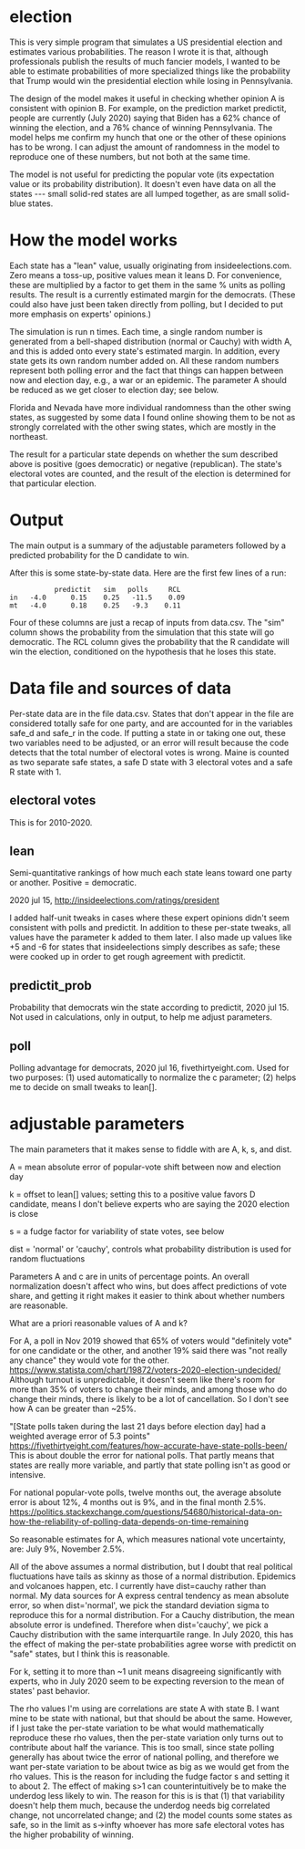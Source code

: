 election
========

This is very simple program that simulates a US presidential election
and estimates various probabilities. The reason I wrote it is that,
although professionals publish the results of much fancier models, I
wanted to be able to estimate probabilities of more specialized things
like the probability that Trump would win the presidential election
while losing in Pennsylvania.

The design of the model makes it useful in checking whether opinion A
is consistent with opinion B. For example, on the prediction market
predictit, people are currently (July 2020) saying that Biden has a 62% chance
of winning the election, and a 76% chance of winning Pennsylvania.
The model helps me confirm my hunch that one or the other of these
opinions has to be wrong. I can adjust the amount of randomness in the
model to reproduce one of these numbers, but not both at the same time.

The model is not useful for predicting the popular vote (its expectation
value or its probability distribution). It doesn't even have data on
all the states --- small solid-red states are all lumped together, as are
small solid-blue states.

How the model works
===================

Each state has a "lean" value, usually originating from insideelections.com. Zero means
a toss-up, positive values mean it leans D. For convenience, these are multiplied by a factor to get
them in the same % units as polling results. The result is a currently estimated margin for the democrats.
(These could also have just been taken directly from polling, but I decided to put more emphasis on
experts' opinions.)

The simulation is run n times. Each time, a single random number is
generated from a bell-shaped distribution (normal or Cauchy) with
width A, and this is added onto every state's estimated margin. In
addition, every state gets its own random number added on. All these
random numbers represent both polling error and the fact that things
can happen between now and election day, e.g., a war or an epidemic.
The parameter A should be reduced as we get closer to election day;
see below.

Florida and Nevada have more individual randomness than the other swing states, as suggested
by some data I found online showing them to be not as strongly correlated with
the other swing states, which are mostly in the northeast.

The result for a particular state depends on whether the sum described above is positive (goes democratic)
or negative (republican). The state's electoral votes are counted, and the result of the election
is determined for that particular election.

Output
======
The main output is a summary of the adjustable parameters followed by
a predicted probability for the D candidate to win.

After this is some state-by-state data. Here are the first few lines of a run:

               predictit   sim   polls     RCL
    in   -4.0      0.15    0.25   -11.5    0.09
    mt   -4.0      0.18    0.25   -9.3    0.11

Four of these columns are just a recap of inputs from data.csv.
The "sim" column shows the probability from the simulation that
this state will go democratic. The RCL column gives the probability
that the R candidate will win the election, conditioned on the hypothesis
that he loses this state.

Data file and sources of data
=============================

Per-state data are in the file data.csv. States that don't appear in the file are
considered totally safe for one party, and are accounted for in the variables
safe_d and safe_r in the code. If putting a state in or taking one out, these
two variables need to be adjusted, or an error will result because the code detects
that the total number of electoral votes is wrong. Maine is counted as two separate
safe states, a safe D state with 3 electoral votes and a safe R state with 1.

electoral votes
---------------

This is for 2010-2020.

lean
----

Semi-quantitative rankings of how much each state leans toward one party or another.
Positive = democratic.

2020 jul 15, http://insideelections.com/ratings/president

I added half-unit tweaks in cases where these expert opinions didn't seem consistent with polls and predictit.
In addition to these per-state tweaks, all values have the parameter k added to them later. I also made up
values like +5 and -6 for states that insideelections simply describes as safe; these were cooked up in
order to get rough agreement with predictit.

predictit_prob
--------------

Probability that democrats win the state according to
predictit, 2020 jul 15.
Not used in calculations, only in output, to help me adjust parameters.

poll
----

Polling advantage for democrats, 2020 jul 16, fivethirtyeight.com.
Used for two purposes: (1) used automatically to normalize the c parameter;
(2) helps me to decide on small tweaks to lean[].

adjustable parameters
=====================

The main parameters that it makes sense to fiddle with are A, k, s, and dist.

A = mean absolute error of popular-vote shift between now and election day

k = offset to lean[] values; setting this to a positive value favors D candidate, means I don't believe experts who are saying the 2020 election is close

s = a fudge factor for variability of state votes, see below

dist = 'normal' or 'cauchy', controls what probability distribution is used for random fluctuations

Parameters A and c are in units of percentage points. An overall normalization doesn't affect who wins, but
does affect predictions of vote share, and getting it right makes it easier to think about whether numbers are reasonable.

What are a priori reasonable values of A and k?

For A, a poll in Nov 2019 showed that 65% of voters would "definitely vote" for one candidate or the other, and another
19% said there was "not really any chance" they would vote for the other. 
      https://www.statista.com/chart/19872/voters-2020-election-undecided/
Although turnout is unpredictable, it doesn't seem like there's room for more than 35% of voters to change
their minds, and among those who do change their minds, there is likely to be a lot of cancellation. So I don't see how
A can be greater than ~25%.

"[State polls taken during the last 21 days before election day] had a weighted average error of 5.3 points"
https://fivethirtyeight.com/features/how-accurate-have-state-polls-been/
This is about double the error for national polls. That partly means that states are really more variable, and
partly that state polling isn't as good or intensive.

For national popular-vote polls, twelve months out, the average absolute error is about 12%, 4 months out is 9%,
and in the final month 2.5%.
https://politics.stackexchange.com/questions/54680/historical-data-on-how-the-reliability-of-polling-data-depends-on-time-remaining

So reasonable estimates for A, which measures national vote uncertainty, are: July 9%, November 2.5%.

All of the above assumes a normal distribution, but I doubt that real political fluctuations have tails as skinny as
those of a normal distribution. Epidemics and volcanoes happen, etc. I currently have dist=cauchy rather than normal.
My data sources for A express central tendency as mean absolute error, so when dist='normal', we pick the standard
deviation sigma to reproduce this for a normal distribution. For a Cauchy distribution, the mean absolute error is
undefined. Therefore when dist='cauchy', we pick a Cauchy distribution with the same interquartile range. In July 2020,
this has the effect of making the per-state probabilities agree worse with predictit on "safe" states, but I think this is reasonable.

For k, setting it to more than ~1 unit means disagreeing significantly with experts, who in July 2020 seem to be expecting reversion
to the mean of states' past behavior.

The rho values I'm using are correlations are state A with state B. I want mine to be state with national, but that should be about the same.
However, if I just take the per-state variation to be what would mathematically reproduce these rho values, then
the per-state variation only turns out to contribute about half the variance. This is too small, since state polling
generally has about twice the error of national polling, and therefore we want per-state variation to be about twice
as big as we would get from the rho values. This is the reason for including the fudge factor s and setting it to
about 2. The effect of making s>1 can counterintuitively be to make the underdog less likely to win. The reason for this is
is that (1) that variability doesn't help them much, because the underdog needs big correlated change, not uncorrelated change;
and (2) the model counts some states as safe, so in the limit as s->infty whoever has more safe electoral votes has the higher
probability of winning.
